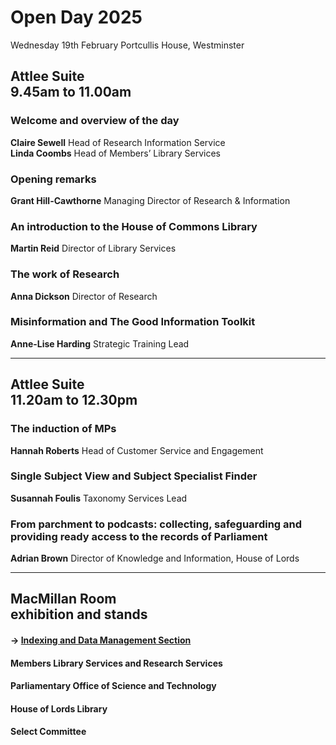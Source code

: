 

# Open Day 2025

Wednesday 19th February
Portcullis House, Westminster

## Attlee Suite<br>9.45am to 11.00am

### Welcome and overview of the day
**Claire Sewell** Head of Research Information Service<br>
**Linda Coombs** Head of Members’ Library Services

### Opening remarks
**Grant Hill-Cawthorne** Managing Director of Research & Information

### An introduction to the House of Commons Library
**Martin Reid** Director of Library Services

### The work of Research
**Anna Dickson** Director of Research

### Misinformation and The Good Information Toolkit
**Anne-Lise Harding** Strategic Training Lead

---

## Attlee Suite<br>11.20am to 12.30pm

### The induction of MPs
**Hannah Roberts** Head of Customer Service and Engagement

### Single Subject View and Subject Specialist Finder
**Susannah Foulis** Taxonomy Services Lead

### From parchment to podcasts: collecting, safeguarding and providing ready access to the records of Parliament
**Adrian Brown** Director of Knowledge and Information, House of Lords

---
		
## MacMillan Room <br>exhibition and stands

#### &rarr; [Indexing and Data Management Section](idms)

#### Members Library Services and Research Services

#### Parliamentary Office of Science and Technology

#### House of Lords Library

#### Select Committee


